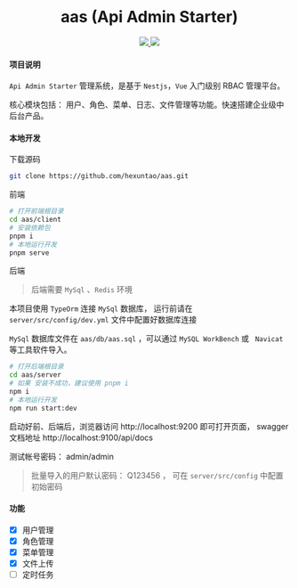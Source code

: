 <div align="center">
<br/>
  <h1 algin="center">
    aas (Api Admin Starter)
  </h1>
</div>

<p align="center">
  <a href="#">
    <img src="https://img.shields.io/badge/nestjs-v8.x-green.svg" >
  </a>
  <a href="#">
    <img src="https://img.shields.io/badge/vue-v3.x-green.svg">
  </a>
</p>

#### 项目说明

`Api Admin Starter` 管理系统，是基于 `Nestjs`，`Vue` 入门级别 RBAC 管理平台。

核心模块包括： 用户、角色、菜单、日志、文件管理等功能。快速搭建企业级中后台产品。

#### 本地开发

下载源码

```sh
git clone https://github.com/hexuntao/aas.git
```

前端

```sh
# 打开前端根目录
cd aas/client
# 安装依赖包
pnpm i
# 本地运行开发
pnpm serve
```

后端

> 后端需要 `MySql` 、`Redis` 环境

本项目使用 `TypeOrm` 连接 `MySql` 数据库， 运行前请在 `server/src/config/dev.yml` 文件中配置好数据库连接

`MySql` 数据库文件在 `aas/db/aas.sql` ，可以通过 `MySQL WorkBench` 或 ` Navicat` 等工具软件导入。

```sh
# 打开后端根目录
cd aas/server
# 如果 安装不成功，建议使用 pnpm i
npm i
# 本地运行开发
npm run start:dev
```

启动好前、后端后，浏览器访问 http://localhost:9200 即可打开页面， swagger 文档地址 http://localhost:9100/api/docs

测试帐号密码： admin/admin

> 批量导入的用户默认密码： Q123456 ， 可在 `server/src/config` 中配置 初始密码

#### 功能

- [x] 用户管理
- [x] 角色管理
- [x] 菜单管理
- [x] 文件上传
- [ ] 定时任务

